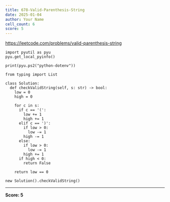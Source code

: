 ```yaml
---
title: 678-Valid-Parenthesis-String
date: 2025-01-04
author: Your Name
cell_count: 6
score: 5
---
```


https://leetcode.com/problems/valid-parenthesis-string


```
import pyutil as pyu
pyu.get_local_pyinfo()
```


```
print(pyu.ps2("python-dotenv"))
```


```
from typing import List
```


```
class Solution:
  def checkValidString(self, s: str) -> bool:
    low = 0
    high = 0

    for c in s:
      if c == '(':
        low += 1
        high += 1
      elif c == ')':
        if low > 0:
          low -= 1
        high -= 1
      else:
        if low > 0:
          low -= 1
        high += 1
      if high < 0:
        return False

    return low == 0
```


```
new Solution().checkValidString()
```


---
**Score: 5**